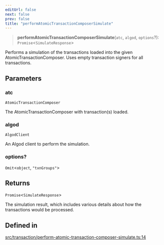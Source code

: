 ```yaml
---
editUrl: false
next: false
prev: false
title: "performAtomicTransactionComposerSimulate"
---
```


> **performAtomicTransactionComposerSimulate**(`atc`, `algod`, `options`?): `Promise`\<`SimulateResponse`\>

Performs a simulation of the transactions loaded into the given AtomicTransactionComposer.
Uses empty transaction signers for all transactions.

## Parameters

### atc

`AtomicTransactionComposer`

The AtomicTransactionComposer with transaction(s) loaded.

### algod

`AlgodClient`

An Algod client to perform the simulation.

### options?

`Omit`\<`object`, `"txnGroups"`\>

## Returns

`Promise`\<`SimulateResponse`\>

The simulation result, which includes various details about how the transactions would be processed.

## Defined in

[src/transaction/perform-atomic-transaction-composer-simulate.ts:14](https://github.com/algorandfoundation/algokit-utils-ts/blob/e57e96ab17213653e656688e8d7251c0107554cf/src/transaction/perform-atomic-transaction-composer-simulate.ts#L14)
